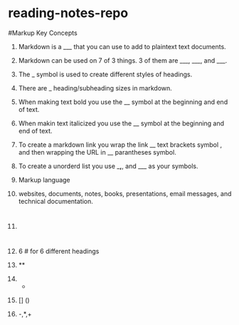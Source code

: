 # reading-notes-repo

#Markup Key Concepts

1. Markdown is a ___ that you can use to add to plaintext text documents.
2. Markdown can be used on 7 of 3 things. 3 of them are ___, ___, and ___.
3. The _ symbol is used to create different styles of headings.
4. There are _ heading/subheading sizes in markdown.
5. When making text bold you use the __ symbol at the beginning and end of text.
6. When makin text italicized you use the __ symbol at the beginning and end of text.
7. To create a markdown link you wrap the link __ text brackets symbol , and then wrapping the URL in __ parantheses symbol.
8. To create a unorderd list you use ___,__, and ___ as your symbols.

1. Markup language
2.  websites, documents, notes, books, presentations, email messages, and technical documentation.
3.  #
4.  6 # for 6 different headings
5.  **
6.  *
7.  [] ()
8.  -,*,+

